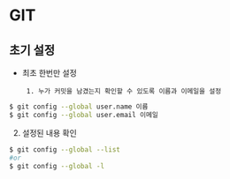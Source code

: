 # GIT

## 초기 설정

- 최초 한번만 설정

       1. 누가 커밋을 남겼는지 확인할 수 있도록 이름과 이메일을 설정

```bash
$ git config --global user.name 이름
$ git config --global user.email 이메일
```

2. 설정된 내용 확인

```bash
$ git config --global --list
#or
$ git config --global -l
```

